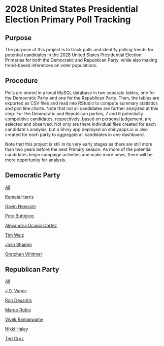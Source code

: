 # 2028 United States Presidential Election Primary Poll Tracking

## Purpose

The purpose of this project is to track polls and identify polling trends for potential candidates in the 2028 United States Presidential Election Primaries for both the Democratic and Republican Party, while also making trend-based inferences on voter populations.

## Procedure

Polls are stored in a local MySQL database in two separate tables, one for the Democratic Party and one for the Republican Party. Then, the tables are exported as CSV files and read into RStudio to compute summary statistics and plot line charts. Note that not all candidates are further analyzed at this step. For the Democratic and Republican parties, 7 and 6 potentially competitive candidates, respectively, based on personal judgement, are selected and observed. Not only are there individual files created for each candidate's analysis, but a Shiny app deployed on shinyapps.io is also created for each party to aggregate all candidates in one dashboard.

Note that this project is still in its very early stages as there are still more than two years before the next Primary season. As more of the potential candidates begin campaign activities and make more news, there will be more opportunity for analysis.

## Democratic Party

[All](https://ktu03.shinyapps.io/Democratic_App/)

[Kamala Harris](https://ktu03.github.io/2028-United-States-Presidential-Election-Primary-Poll-Tracking/Kamala_Harris.html)

[Gavin Newsom](https://ktu03.github.io/2028-United-States-Presidential-Election-Primary-Poll-Tracking/Gavin_Newsom.html)

[Pete Buttigieg](https://ktu03.github.io/2028-United-States-Presidential-Election-Primary-Poll-Tracking/Pete_Buttigieg.html)

[Alexandria Ocasio Cortez](https://ktu03.github.io/2028-United-States-Presidential-Election-Primary-Poll-Tracking/Alexandria_Ocasio_Cortez.html)

[Tim Walz](https://ktu03.github.io/2028-United-States-Presidential-Election-Primary-Poll-Tracking/Tim_Walz.html)

[Josh Shapiro](https://ktu03.github.io/2028-United-States-Presidential-Election-Primary-Poll-Tracking/Josh_Shapiro.html)

[Gretchen Whitmer](https://ktu03.github.io/2028-United-States-Presidential-Election-Primary-Poll-Tracking/Gretchen_Whitmer.html)

## Republican Party

[All](https://ktu03.shinyapps.io/republican_app/)

[J.D. Vance](https://ktu03.github.io/2028-United-States-Presidential-Election-Primary-Poll-Tracking/J.D._Vance.html)

[Ron Desantis](https://ktu03.github.io/2028-United-States-Presidential-Election-Primary-Poll-Tracking/Ron_Desantis.html)

[Marco Rubio](https://ktu03.github.io/2028-United-States-Presidential-Election-Primary-Poll-Tracking/Marco_Rubio.html)

[Vivek Ramaswamy](https://ktu03.github.io/2028-United-States-Presidential-Election-Primary-Poll-Tracking/Vivek_Ramaswamy.html)

[Nikki Haley](https://ktu03.github.io/2028-United-States-Presidential-Election-Primary-Poll-Tracking/Nikki-Haley.html)

[Ted Cruz](https://ktu03.github.io/2028-United-States-Presidential-Election-Primary-Poll-Tracking/Ted_Cruz.html)
